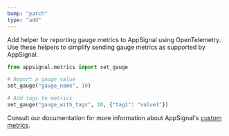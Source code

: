 ```yaml
---
bump: "patch"
type: "add"
---
```


Add helper for reporting gauge metrics to AppSignal using OpenTelemetry. Use these helpers to simplify sending gauge metrics as supported by AppSignal.

```python
from appsignal.metrics import set_gauge

# Report a gauge value
set_gauge("gauge_name", 10)

# Add tags to metrics
set_gauge("gauge_with_tags", 10, {"tag1": "value1"})
```

Consult our documentation for more information about AppSignal's [custom metrics](https://docs.appsignal.com/metrics/custom.html).

